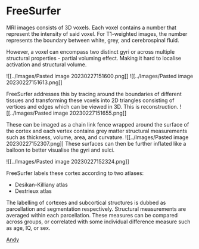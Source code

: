# FreeSurfer
MRI images consists of 3D voxels. Each voxel contains a number that represent the intensity of said voxel. For T1-weighted images, the number represents the boundary between white, grey, and cerebrospinal fluid.

However, a voxel can encompass two distinct gyri or across multiple structural properties - partial voluming effect. Making it hard to localise activation and structural volume.

![[../Images/Pasted image 20230227151600.png]] ![[../Images/Pasted image 20230227151613.png]]

FreeSurfer addresses this by tracing around the boundaries of different tissues and transforming these voxels into 2D triangles consisting of vertices and edges which can be viewed in 3D. This is reconstruction.
![[../Images/Pasted image 20230227151655.png]]

These can be imaged as a chain link fence wrapped around the surface of the cortex and each vertex contains grey matter structural measurements such as thickness, volume, area, and curvature.
![[../Images/Pasted image 20230227152307.png]]
These surfaces can then be further inflated like a balloon to better visualise the gyri and sulci.

![[../Images/Pasted image 20230227152324.png]]

FreeSurfer labels these cortex according to two atlases: 
- Desikan-Killiany atlas 
- Destrieux atlas

The labelling of cortexes and subcortical structures is dubbed as parcellation and segmentation respectively. Structural measurements are averaged within each parcellation. These measures can be compared across groups, or correlated with some individual difference measure such as age, IQ, or sex.

[Andy](https://andysbrainbook.readthedocs.io/en/latest/FreeSurfer/FS_ShortCourse/FS_01_BasicTerms.html)

